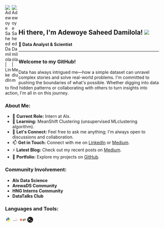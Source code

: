 <a href="https://www.linkedin.com/in/adewoye-saheed-damilola/">
    <img align="left" alt="Adewoye Saheed Damilola | LinkedIn" width="22px" src="https://cdn.jsdelivr.net/npm/simple-icons@v3/icons/linkedin.svg" />
</a>
<a href="https://medium.com/@adewoye-saheed-dML">
    <img align="left" alt="Adewoye Saheed Damilola | Medium" width="22px" src="https://cdn.jsdelivr.net/npm/simple-icons@v3/icons/medium.svg" />
</a>

<br /><br />

## Hi there, I'm Adewoye Saheed Damilola! ![](https://user-images.githubusercontent.com/18350557/176309783-0785949b-9127-417c-8b55-ab5a4333674e.gif)
**🚀 Data Analyst & Scientist**

---

### Welcome to my GitHub!
Data has always intrigued me—how a simple dataset can unravel complex stories and solve real-world problems. I'm committed to pushing the boundaries of what's possible. Whether digging into data to find hidden patterns or collaborating with others to turn insights into action, I'm all in on this journey.

### About Me:
- 🔭 **Current Role:** Intern at Alx.
- 🌱 **Learning:** MeanShift Clustering (unsupervised MLclustering algorithm).
- 💬 **Let's Connect:** Feel free to ask me anything; I'm always open to discussions and collaboration.
- 📫 **Get in Touch:** Connect with me on [LinkedIn](https://www.linkedin.com/in/adewoye-saheed-damilola/) or [Medium](https://medium.com/@adewoye-saheed-dML).
- ⚡ **Latest Blog:** Check out my recent posts on [Medium](https://medium.com/@adewoye-saheed-dML).
- 📝 **Portfolio:** Explore my projects on [GitHub](https://github.com/adewoye-saheed-dML/adewoye-saheed-dML).

### Community Involvement:
- **Alx Data Science**
- **ArewaDS Community**
- **HNG Interns Community**
- **DataTalks Club**

### Languages and Tools:

<code><img height="20" src="https://raw.githubusercontent.com/github/explore/80688e429a7d4ef2fca1e82350fe8e3517d3494d/topics/python/python.png"></code>
<code><img height="20" src="https://raw.githubusercontent.com/github/explore/80688e429a7d4ef2fca1e82350fe8e3517d3494d/topics/mysql/mysql.png"></code>
<code><img height="20" src="https://raw.githubusercontent.com/github/explore/80688e429a7d4ef2fca1e82350fe8e3517d3494d/topics/git/git.png"></code>
<code><img height="20" src="https://raw.githubusercontent.com/github/explore/80688e429a7d4ef2fca1e82350fe8e3517d3494d/topics/terminal/terminal.png"></code>

